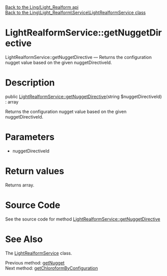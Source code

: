 [Back to the Ling/Light_Realform api](https://github.com/lingtalfi/Light_Realform/blob/master/doc/api/Ling/Light_Realform.md)<br>
[Back to the Ling\Light_Realform\Service\LightRealformService class](https://github.com/lingtalfi/Light_Realform/blob/master/doc/api/Ling/Light_Realform/Service/LightRealformService.md)


LightRealformService::getNuggetDirective
================



LightRealformService::getNuggetDirective — Returns the configuration nugget value based on the given nuggetDirectiveId.




Description
================


public [LightRealformService::getNuggetDirective](https://github.com/lingtalfi/Light_Realform/blob/master/doc/api/Ling/Light_Realform/Service/LightRealformService/getNuggetDirective.md)(string $nuggetDirectiveId) : array




Returns the configuration nugget value based on the given nuggetDirectiveId.




Parameters
================


- nuggetDirectiveId

    


Return values
================

Returns array.








Source Code
===========
See the source code for method [LightRealformService::getNuggetDirective](https://github.com/lingtalfi/Light_Realform/blob/master/Service/LightRealformService.php#L98-L105)


See Also
================

The [LightRealformService](https://github.com/lingtalfi/Light_Realform/blob/master/doc/api/Ling/Light_Realform/Service/LightRealformService.md) class.

Previous method: [getNugget](https://github.com/lingtalfi/Light_Realform/blob/master/doc/api/Ling/Light_Realform/Service/LightRealformService/getNugget.md)<br>Next method: [getChloroformByConfiguration](https://github.com/lingtalfi/Light_Realform/blob/master/doc/api/Ling/Light_Realform/Service/LightRealformService/getChloroformByConfiguration.md)<br>

